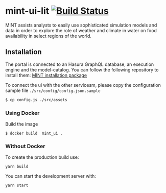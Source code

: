 # mint-ui-lit [![Build Status](https://travis-ci.com/mintproject/mint-ui-lit.svg?branch=master)](https://travis-ci.com/mintproject/mint-ui-lit)

MINT assists analysts to easily use sophisticated simulation models and data in order to explore the role of weather and climate in water on food availability in select regions of the world. 

## Installation

The portal is connected to an Hasura GraphQL database, an execution engine and the model-catalog. You can follow the following repository to install them: [MINT installation package](https://github.com/mintproject/installation_public)

To connect the ui with the other servicesm, please copy the configuration sample file `./src/config/config.json.sample`

```bash
$ cp config.js ./src/assets
```


### Using Docker 

Build the image

```
$ docker build  mint_ui .
```

### Without Docker

To create the production build use:
```
yarn build
```

You can start the development server with:
```
yarn start
```





